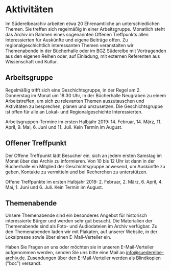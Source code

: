 # Aktivitäten

Im Süderelbearchiv arbeiten etwa 20 Ehrenamtliche an unterschiedlichen Themen. Sie treffen sich regelmäßig in einer Arbeitsgruppe. Monatlich
steht das Archiv im Rahmen eines sogenannten Offenen Treffpunkts allen Interessierten für Auskünfte und eigene Beiträge offen. Zu regionalgeschichtlich interessanten Themen veranstalten wir Themenabende in der Bücherhalle oder im BGZ Süderelbe mit Vortragenden aus den eigenen Reihen oder, auf Einladung, mit externen Referenten aus Wissenschaft und Kultur.

## Arbeitsgruppe

Regelmäßig trifft sich eine Geschichtsgruppe, in der Regel am 2. Donnerstag im Monat um 18:30 Uhr, in der Bücherhalle Neugraben zu einem Arbeitstreffen, um sich zu relevanten Themen auszutauschen und Aktivitäten zu besprechen, planen und umzusetzen. Die Geschichtsgruppe ist offen für alle an Lokal- und Regionalgeschichte Interessierten.

Arbeitsgruppen-Termine im ersten Halbjahr 2019: 14. Februar, 14. März, 11. April, 9. Mai, 6. Juni und 11. Juli. Kein Termin im August.


## Offener Treffpunkt

Der Offene Treffpunkt lädt Besucher ein, sich an jedem ersten Samstag im Monat über das Archiv zu informieren. Von 10 bis 12 Uhr ist dann in der Bücherhalle ein Mitglied der Geschichtsgruppe anwesend, um Auskünfte zu geben, Kontakte zu vermitteln und bei Recherchen zu unterstützen.

Offene Treffpunkte im ersten Halbjahr 2019: 2. Februar, 2. März, 6. April, 4. Mai, 1. Juni und 6. Juli. Kein Termin im August.

## Themenabende

Unsere Themenabende sind ein besonderes Angebot für historisch interessierte Bürger und werden sehr gut besucht. Die Materialien der
Themenabende sind als Foto- und Audiodateien im Archiv verfügbar. Zu den Themenabenden laden wir mit Plakaten, auf unserer Website, in der Lokalpresse sowie über einen E-Mail-Verteiler ein.

Haben Sie Fragen an uns oder möchten sie in unseren E-Mail-Verteiler aufgenommen werden, senden Sie uns bitte eine Mail an [info@suederelbe-archiv.de](mailto:info@suederelbe-archiv.de). Zusendungen über den E-Mail-Verteiler werden als Blindkopien ("bcc") versandt.
